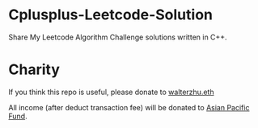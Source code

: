 # Cplusplus-Leetcode-Solution
Share My Leetcode Algorithm Challenge solutions written in C++.

# Charity
If you think this repo is useful, please donate to [walterzhu.eth](https://etherscan.io/enslookup-search?search=walterzhu.eth)

All income (after deduct transaction fee) will be donated to [Asian Pacific Fund](https://asianpacificfund.org/).
